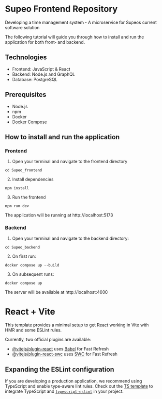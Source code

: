 # Supeo Frontend Repository

Developing a time management system - A microservice for Supeos current software solution

The following tutorial will guide you through how to install and run the application for both front- and backend.

## Technologies

* Frontend: JavaScript & React
* Backend: Node.js and GraphQL
* Database: PostgreSQL

## Prerequisites

* Node.js
* npm
* Docker
* Docker Compose

## How to install and run the application

  ### Frontend

  1. Open your terminal and navigate to the frontend directory

    cd Supeo_frontend
    
  2. Install dependencies

    npm install

  3. Run the frontend

    npm run dev

  The application will be running at http://localhost:5173

  ### Backend

  1. Open your terminal and navigate to the backend directory:

    cd Supeo_backend

  2. On first run:

    docker compose up --build

  3. On subsequent runs:

    docker compose up

  The server will be available at http://localhost:4000







# React + Vite

This template provides a minimal setup to get React working in Vite with HMR and some ESLint rules.

Currently, two official plugins are available:

- [@vitejs/plugin-react](https://github.com/vitejs/vite-plugin-react/blob/main/packages/plugin-react/README.md) uses [Babel](https://babeljs.io/) for Fast Refresh
- [@vitejs/plugin-react-swc](https://github.com/vitejs/vite-plugin-react-swc) uses [SWC](https://swc.rs/) for Fast Refresh

## Expanding the ESLint configuration

If you are developing a production application, we recommend using TypeScript and enable type-aware lint rules. Check out the [TS template](https://github.com/vitejs/vite/tree/main/packages/create-vite/template-react-ts) to integrate TypeScript and [`typescript-eslint`](https://typescript-eslint.io) in your project.
